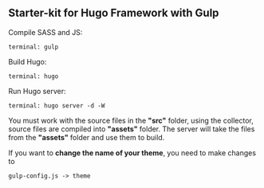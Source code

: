 ## Starter-kit for Hugo Framework with Gulp

Compile SASS and JS:

````
terminal: gulp
````

Build Hugo:

````
terminal: hugo
````

Run Hugo server:

````
terminal: hugo server -d -W
````

You must work with the source files in the **"src"** folder, using the collector, source files are compiled into **"assets"** folder. 
The server will take the files from the **"assets"** folder and use them to build.

If you want to **change the name of your theme**, you need to make changes to

````
gulp-config.js -> theme
````